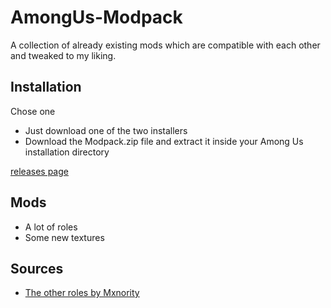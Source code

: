 # AmongUs-Modpack
A collection of already existing mods which are compatible with each other and tweaked to my liking.

## Installation
Chose one
- Just download one of the two installers
- Download the Modpack.zip file and extract it inside your Among Us installation directory

[releases page](https://github.com/JuliusKreutz/AmongUs-Modpack/releases)

## Mods
- A lot of roles
- Some new textures

## Sources
- [The other roles by Mxnority](https://amodsus.com/resources/the-other-roles.88/)

